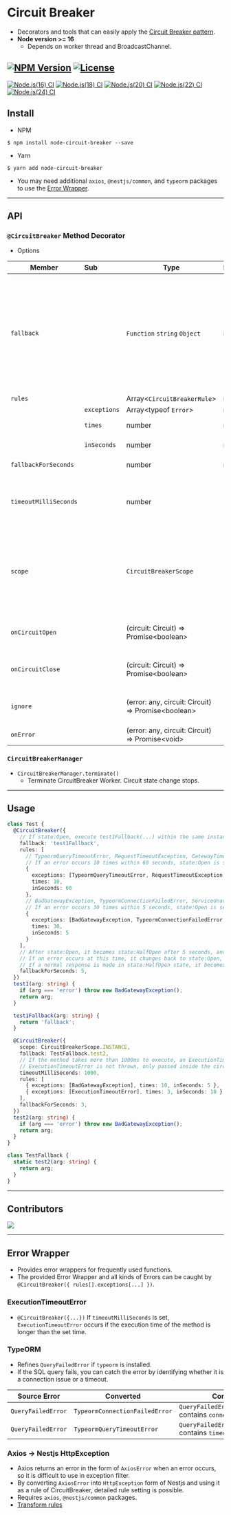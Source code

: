 # Circuit Breaker
- Decorators and tools that can easily apply the [Circuit Breaker pattern](https://en.wikipedia.org/wiki/Circuit_breaker_design_pattern).
- **Node version >= 16**
  - Depends on worker thread and BroadcastChannel.

[![NPM Version](https://badge.fury.io/js/node-circuit-breaker.svg)](https://www.npmjs.com/package/node-circuit-breaker)
[![License](https://img.shields.io/github/license/kibae/node-circuit-breaker)](https://github.com/kibae/node-circuit-breaker/blob/main/LICENSE)
----
[![Node.js(16) CI](https://github.com/kibae/node-circuit-breaker/actions/workflows/nodejs16.yml/badge.svg)](https://github.com/kibae/node-circuit-breaker/actions/workflows/nodejs16.yml)
[![Node.js(18) CI](https://github.com/kibae/node-circuit-breaker/actions/workflows/nodejs18.yml/badge.svg)](https://github.com/kibae/node-circuit-breaker/actions/workflows/nodejs18.yml)
[![Node.js(20) CI](https://github.com/kibae/node-circuit-breaker/actions/workflows/nodejs20.yml/badge.svg)](https://github.com/kibae/node-circuit-breaker/actions/workflows/nodejs20.yml)
[![Node.js(22) CI](https://github.com/kibae/node-circuit-breaker/actions/workflows/nodejs22.yml/badge.svg)](https://github.com/kibae/node-circuit-breaker/actions/workflows/nodejs22.yml)
[![Node.js(24) CI](https://github.com/kibae/node-circuit-breaker/actions/workflows/nodejs24.yml/badge.svg)](https://github.com/kibae/node-circuit-breaker/actions/workflows/nodejs24.yml)

## Install
- NPM
```shell
$ npm install node-circuit-breaker --save
```

- Yarn
```shell
$ yarn add node-circuit-breaker
```

- You may need additional `axios`, `@nestjs/common`, and `typeorm` packages to use the [Error Wrapper](#Error-Wrapper).

----
## API
### `@CircuitBreaker` Method Decorator
- Options

| Member                | Sub          | Type                                                     | Required | Description                                                                                                                                                                                                                                                                                                                                             |
|-----------------------|:-------------|----------------------------------------------------------|----------|---------------------------------------------------------------------------------------------------------------------------------------------------------------------------------------------------------------------------------------------------------------------------------------------------------------------------------------------------------|
| `fallback`            |              | `Function` `string` `Object`                             | required | An error object to return or a function to run when CircuitBreaker state:Open<br/><ul><li>*Function* : Executes the specified function instead.</li><li>*String* : The name of another method within the object in the current context to execute instead.<br/>eg) `xxxxFallback`</li><li>*Object* : Returns the specified value immediately.</li></ul> |
| `rules`               |              | Array&lt;`CircuitBreakerRule`&gt;                        | required | Rules for determining state:Open                                                                                                                                                                                                                                                                                                                        |
|                       | `exceptions` | Array&lt;typeof `Error`&gt;                              | required | Exception list                                                                                                                                                                                                                                                                                                                                          |
|                       | `times`      | number                                                   | required | Number of exceptions within the period                                                                                                                                                                                                                                                                                                                  |
|                       | `inSeconds`  | number                                                   | required | Period(seconds) for counting exceptions                                                                                                                                                                                                                                                                                                                 |
| `fallbackForSeconds`  |              | number                                                   | required | Period(seconds) to respond with fallback before Open -> HalfOpen                                                                                                                                                                                                                                                                                        |
| `timeoutMilliSeconds` |              | number                                                   |          | If the execution of the method takes longer than the specified time (ms), ExecutionTimeoutError is generated internally. You can use ExecutionTimeoutError in CircuitBreaker rules.                                                                                                                                                                     |
| `scope`               |              | `CircuitBreakerScope`                                    |          | <ul><li>`CircuitBreakerScope.DEFAULT` : Ignore the context and catch all exceptions raised by the method</li><li>`CircuitBreakerScope.INSTANCE` : Catch only exceptions that occur in methods within instance context</li></ul>                                                                                                                         |
| `onCircuitOpen`       |              | (circuit: Circuit) => Promise&lt;boolean&gt;             |          | A callback called when state changes to Open. If false is returned, the state is not changed.                                                                                                                                                                                                                                                           |
| `onCircuitClose`      |              | (circuit: Circuit) => Promise&lt;boolean&gt;             |          | A callback called when state changes to Closed. If false is returned, the state is not changed.                                                                                                                                                                                                                                                         |
| `ignore`              |              | (error: any, circuit: Circuit) => Promise&lt;boolean&gt; |          | A callback that is called when an error occurs. If true is returned, the error is ignored and the circuit is not affected.                                                                                                                                                                                                                              |
| `onError`             |              | (error: any, circuit: Circuit) => Promise&lt;void&gt;    |          | A callback that is called when an error occurs.                                                                                                                                                                                                                                                                                                         |

### `CircuitBreakerManager`
- `CircuitBreakerManager.terminate()`
    - Terminate CircuitBreaker Worker. Circuit state change stops.

----

## Usage
```typescript
class Test {
  @CircuitBreaker({
    // If state:Open, execute test1Fallback(...) within the same instance.
    fallback: 'test1Fallback',
    rules: [
      // TypeormQueryTimeoutError, RequestTimeoutException, GatewayTimeoutException
      // If an error occurs 10 times within 60 seconds, state:Open is set and a fallback is performed. 
      {
        exceptions: [TypeormQueryTimeoutError, RequestTimeoutException, GatewayTimeoutException],
        times: 10,
        inSeconds: 60
      },
      // BadGatewayException, TypeormConnectionFailedError, ServiceUnavailableException
      // If an error occurs 30 times within 5 seconds, state:Open is set and fallback is performed.
      {
        exceptions: [BadGatewayException, TypeormConnectionFailedError, ServiceUnavailableException],
        times: 30,
        inSeconds: 5
      }
    ],
    // After state:Open, it becomes state:HalfOpen after 5 seconds, and some calls are performed normally.
    // If an error occurs at this time, it changes back to state:Open, and then changes to state:HalfOpen again after 5 seconds.
    // If a normal response is made in state:HalfOpen state, it becomes state:Closed state.
    fallbackForSeconds: 5,
  })
  test1(arg: string) {
    if (arg === 'error') throw new BadGatewayException();
    return arg;
  }

  test1Fallback(arg: string) {
    return 'fallback';
  }

  @CircuitBreaker({
    scope: CircuitBreakerScope.INSTANCE,
    fallback: TestFallback.test2,
    // If the method takes more than 1000ms to execute, an ExecutionTimeoutError error is generated.
    // ExecutionTimeoutError is not thrown, only passed inside the circuit breaker.
    timeoutMilliSeconds: 1000,
    rules: [
      { exceptions: [BadGatewayException], times: 10, inSeconds: 5 },
      { exceptions: [ExecutionTimeoutError], times: 3, inSeconds: 10 }
    ],
    fallbackForSeconds: 3,
  })
  test2(arg: string) {
    if (arg === 'error') throw new BadGatewayException();
    return arg;
  }
}

class TestFallback {
  static test2(arg: string) {
    return arg;
  }
}
```


----

## Contributors
<a href="https://github.com/kibae/node-circuit-breaker/graphs/contributors">
  <img src="https://contrib.rocks/image?repo=kibae/node-circuit-breaker" />
</a>

----
## Error Wrapper
- Provides error wrappers for frequently used functions.
- The provided Error Wrapper and all kinds of Errors can be caught by `@CircuitBreaker({ rules[].exceptions[...] })`.

### ExecutionTimeoutError
- `@CircuitBreaker({...})` If `timeoutMilliSeconds` is set, `ExecutionTimeoutError` occurs if the execution time of the method is longer than the set time.

### TypeORM
- Refines `QueryFailedError` if `typeorm` is installed.
- If the SQL query fails, you can catch the error by identifying whether it is a connection issue or a timeout.

| Source Error       | Converted                      | Condition                                            |
|--------------------|--------------------------------|------------------------------------------------------|
| `QueryFailedError` | `TypeormConnectionFailedError` | `QueryFailedError.driverError` contains `connection` |
| `QueryFailedError` | `TypeormQueryTimeoutError`     | `QueryFailedError.driverError` contains `timeout`    |


### Axios -> Nestjs HttpException
- Axios returns an error in the form of `AxiosError` when an error occurs, so it is difficult to use in exception filter.
- By converting `AxiosError` into `HttpException` form of Nestjs and using it as a rule of CircuitBreaker, detailed rule setting is possible.
- Requires `axios`, `@nestjs/common` packages.
- [Transform rules](https://github.com/kibae/node-circuit-breaker/blob/main/src/exceptions/axios-extended-error.ts#L38)
